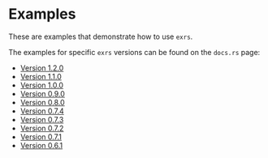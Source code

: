# Examples

These are examples that demonstrate how to use `exrs`.

The examples for specific `exrs` versions can be found on the `docs.rs` page:
- [Version 1.2.0](https://docs.rs/crate/exr/1.2.0/source/examples/)
- [Version 1.1.0](https://docs.rs/crate/exr/1.1.0/source/examples/)
- [Version 1.0.0](https://docs.rs/crate/exr/1.0.0/source/examples/)
- [Version 0.9.0](https://docs.rs/crate/exr/0.9.0/source/examples/)
- [Version 0.8.0](https://docs.rs/crate/exr/0.8.0/source/examples/)
- [Version 0.7.4](https://docs.rs/crate/exr/0.7.4/source/examples/)
- [Version 0.7.3](https://docs.rs/crate/exr/0.7.3/source/examples/)
- [Version 0.7.2](https://docs.rs/crate/exr/0.7.2/source/examples/)
- [Version 0.7.1](https://docs.rs/crate/exr/0.7.1/source/examples/)
- [Version 0.6.1](https://docs.rs/crate/exr/0.6.1/source/examples/)
